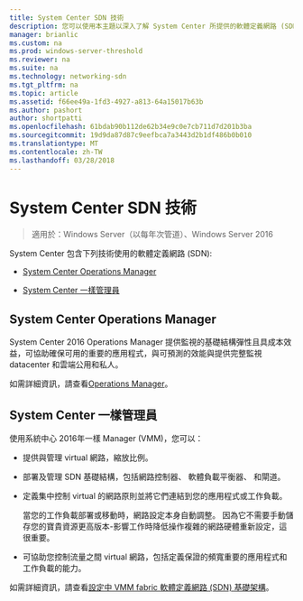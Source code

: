 ```yaml
---
title: System Center SDN 技術
description: 您可以使用本主題以深入了解 System Center 所提供的軟體定義網路 (SDN) 技術。
manager: brianlic
ms.custom: na
ms.prod: windows-server-threshold
ms.reviewer: na
ms.suite: na
ms.technology: networking-sdn
ms.tgt_pltfrm: na
ms.topic: article
ms.assetid: f66ee49a-1fd3-4927-a813-64a15017b63b
ms.author: pashort
author: shortpatti
ms.openlocfilehash: 61bdab90b112de62b34e9c0e7cb711d7d201b3ba
ms.sourcegitcommit: 19d9da87d87c9eefbca7a3443d2b1df486b0b010
ms.translationtype: MT
ms.contentlocale: zh-TW
ms.lasthandoff: 03/28/2018
---
```

# <a name="system-center-technologies-for-sdn"></a>System Center SDN 技術

>適用於：Windows Server（以每年次管道）、Windows Server 2016

System Center 包含下列技術使用的軟體定義網路 (SDN):  
  
-   [System Center Operations Manager](#bkmk_scom)  
  
-   [System Center 一樣管理員](#bkmk_scvmm)  
  
  
## <a name="bkmk_scom"></a>System Center Operations Manager  
System Center 2016 Operations Manager 提供監視的基礎結構彈性且具成本效益，可協助確保可用的重要的應用程式，與可預測的效能與提供完整監視 datacenter 和雲端公用和私人。  
  
如需詳細資訊，請查看[Operations Manager](https://technet.microsoft.com/library/hh205987.aspx)。  
  
## <a name="bkmk_scvmm"></a>System Center 一樣管理員  
使用系統中心 2016年一樣 Manager (VMM)，您可以：

- 提供與管理 virtual 網路，縮放比例。
- 部署及管理 SDN 基礎結構，包括網路控制器、 軟體負載平衡器、 和閘道。 
- 定義集中控制 virtual 的網路原則並將它們連結到您的應用程式或工作負載。 

  當您的工作負載部署或移動時，網路設定本身自動調整。 因為它不需要手動儲存您的寶貴資源更高版本-影響工作時降低操作複雜的網路硬體重新設定，這很重要。 
- 可協助您控制流量之間 virtual 網路，包括定義保證的頻寬重要的應用程式和工作負載的能力。  
  

如需詳細資訊，請查看[設定中 VMM fabric 軟體定義網路 (SDN) 基礎架構](https://technet.microsoft.com/system-center-docs/vmm/scenario/sdn-overview)。  
    

  